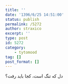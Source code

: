 ```yaml
---
title: ''
date: '1396/6/25 14:51:00'
status: publish
permalink: /5272
author: straxico
excerpt: ''
type: post
id: 5272
category:
    - tytomood
tag: []
post_format: []
---
```

دل که تنگ است، کجا باید رفت؟